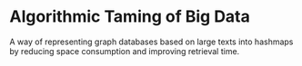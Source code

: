 # Algorithmic Taming of Big Data

A way of representing graph databases based on large texts into hashmaps by reducing space consumption and improving retrieval time.
